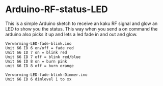 Arduino-RF-status-LED
=====================

This is a simple Arduino sketch to receive an kaku RF signal and glow an LED to show you the status.
This way when you send a on command the arduino also picks it up and lets a led fade in and out and glow.

```
Verwarming-LED-fade-blink.ino
Unit 66 ID 6 on/off = fade red
Unit 66 ID 7 on = blink red
Unit 66 ID 7 off = blink red/blue
Unit 66 ID 8 on = burn pink
unit 66 ID 8 off = burn orange
```

```
Verwarming-LED-fade-blink-Dimmer.ino
Unit 66 ID 6 dimlevel 1 to xx
```
